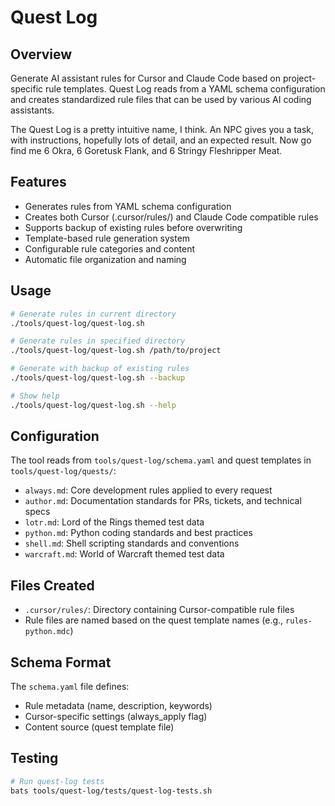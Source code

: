 # Quest Log

## Overview

Generate AI assistant rules for Cursor and Claude Code based on project-specific rule templates. Quest Log reads from a YAML schema configuration and creates standardized rule files that can be used by various AI coding assistants.

The Quest Log is a pretty intuitive name, I think. An NPC gives you a task, with instructions, hopefully lots of detail, and an expected result. Now go find me 6 Okra, 6 Goretusk Flank, and 6 Stringy Fleshripper Meat.

## Features

- Generates rules from YAML schema configuration
- Creates both Cursor (.cursor/rules/) and Claude Code compatible rules
- Supports backup of existing rules before overwriting
- Template-based rule generation system
- Configurable rule categories and content
- Automatic file organization and naming

## Usage

```bash
# Generate rules in current directory
./tools/quest-log/quest-log.sh

# Generate rules in specified directory
./tools/quest-log/quest-log.sh /path/to/project

# Generate with backup of existing rules
./tools/quest-log/quest-log.sh --backup

# Show help
./tools/quest-log/quest-log.sh --help
```

## Configuration

The tool reads from `tools/quest-log/schema.yaml` and quest templates in `tools/quest-log/quests/`:

- `always.md`: Core development rules applied to every request
- `author.md`: Documentation standards for PRs, tickets, and technical specs
- `lotr.md`: Lord of the Rings themed test data
- `python.md`: Python coding standards and best practices
- `shell.md`: Shell scripting standards and conventions
- `warcraft.md`: World of Warcraft themed test data

## Files Created

- `.cursor/rules/`: Directory containing Cursor-compatible rule files
- Rule files are named based on the quest template names (e.g., `rules-python.mdc`)

## Schema Format

The `schema.yaml` file defines:

- Rule metadata (name, description, keywords)
- Cursor-specific settings (always_apply flag)
- Content source (quest template file)

## Testing

```bash
# Run quest-log tests
bats tools/quest-log/tests/quest-log-tests.sh
```
